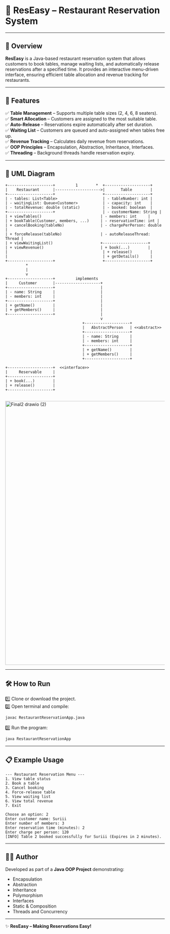 # 🍴 ResEasy – Restaurant Reservation System  

---

## 📌 Overview  
**ResEasy** is a Java-based restaurant reservation system that allows customers to book tables, manage waiting lists, and automatically release reservations after a specified time. It provides an interactive menu-driven interface, ensuring efficient table allocation and revenue tracking for restaurants.  

---

## 🚀 Features  

✅ **Table Management** – Supports multiple table sizes (2, 4, 6, 8 seaters).  
✅ **Smart Allocation** – Customers are assigned to the most suitable table.  
✅ **Auto-Release** – Reservations expire automatically after set duration.  
✅ **Waiting List** – Customers are queued and auto-assigned when tables free up.  
✅ **Revenue Tracking** – Calculates daily revenue from reservations.  
✅ **OOP Principles** – Encapsulation, Abstraction, Inheritance, Interfaces.  
✅ **Threading** – Background threads handle reservation expiry.  

---

## 📖 UML Diagram  

```
+--------------------+         1        *  +--------------------+
|    Restaurant      |-------------------->|       Table        |
+--------------------+                     +--------------------+
| - tables: List<Table>                    | - tableNumber: int |
| - waitingList: Queue<Customer>           | - capacity: int    |
| - totalRevenue: double (static)          | - booked: boolean  |
+--------------------+                     | - customerName: String |
| + viewTables()                          | - members: int     |
| + bookTable(Customer, members, ...)     | - reservationTime: int |
| + cancelBooking(tableNo)                | - chargePerPerson: double |
| + forceRelease(tableNo)                 | - autoReleaseThread: Thread |
| + viewWaitingList()                     +--------------------+
| + viewRevenue()                         | + book(...)        |
|                                          | + release()        |
|                                          | + getDetails()     |
+--------------------+                     +--------------------+
         *
         |
         v
+--------------------+         implements
|     Customer       |--------------------+
+--------------------+                    |
| - name: String     |                    |
| - members: int     |                    |
+--------------------+                    |
| + getName()        |                    |
| + getMembers()     |                    |
+--------------------+                    |
                                          v
                                  +--------------------+
                                  |   AbstractPerson   | <<abstract>>
                                  +--------------------+
                                  | - name: String     |
                                  | - members: int     |
                                  +--------------------+
                                  | + getName()        |
                                  | + getMembers()     |
                                  +--------------------+

+--------------------+  <<interface>>
|     Reservable     |
+--------------------+
| + book(...)        |
| + release()        |
+--------------------+


```
<img width="728" height="831" alt="Final2 drawio (2)" src="https://github.com/user-attachments/assets/3d6a1a54-83a0-4e24-8cc3-2be43f1fd321" />

---
## 🛠️ How to Run  

1️⃣ Clone or download the project.  
2️⃣ Open terminal and compile:  
```sh
javac RestaurantReservationApp.java
```  
3️⃣ Run the program:  
```sh
java RestaurantReservationApp
```  

---

## 📋 Example Usage  

```
--- Restaurant Reservation Menu ---
1. View table status
2. Book a table
3. Cancel booking
4. Force-release table
5. View waiting list
6. View total revenue
7. Exit

Choose an option: 2
Enter customer name: Suriii
Enter number of members: 3
Enter reservation time (minutes): 2
Enter charge per person: 120
[INFO] Table 2 booked successfully for Suriii (Expires in 2 minutes).
```

---

## 👨‍💻 Author  

Developed as part of a **Java OOP Project** demonstrating:  
- Encapsulation  
- Abstraction  
- Inheritance  
- Polymorphism  
- Interfaces  
- Static & Composition  
- Threads and Concurrency  

---

✨ **ResEasy – Making Reservations Easy!**  
